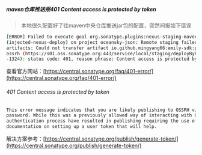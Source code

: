 ##### maven仓库推送报401 Content access is protected by token

> 本地很久配置好了往maven中央仓库推送jar包的配置，突然间报如下错误

```sh
[ERROR] Failed to execute goal org.sonatype.plugins:nexus-staging-maven-plugin:1.7.0:deploy 
(injected-nexus-deploy) on project oceansky-json: Remote staging failed: Failed to deploy 
artifacts: Could not transfer artifact io.github.mingyang66:emily-sdk:pom.asc:4.4.3 from/to 
ossrh (https://s01.oss.sonatype.org:443/service/local/staging/deployByRepositoryId/iogithubmingyang66
-1324): status code: 401, reason phrase: Content access is protected by token (401) -> [Help 1]
```

查看官方网站：[https://central.sonatype.org/faq/401-error/](https://central.sonatype.org/faq/401-error/)

###### 401 Content access is protected by token

```sh
This error message indicates that you are likely publishing to OSSRH via your username and 
password. While this was a previously allowed way of interacting with OSSRH, changes to the 
authentication process have resulted in publishing requiring the use of a user token. We have 
documentation on setting up a user token that will help.
```

解决方案参考：[https://central.sonatype.org/publish/generate-token/](https://central.sonatype.org/publish/generate-token/)